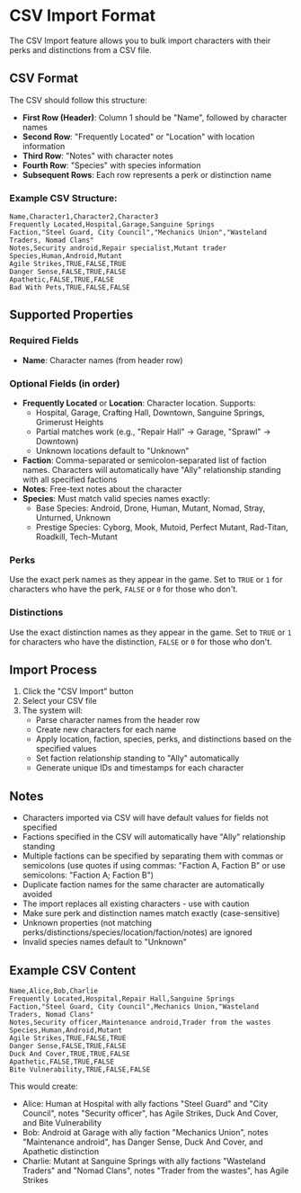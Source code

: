 # CSV Import Format

The CSV Import feature allows you to bulk import characters with their perks and distinctions from a CSV file.

## CSV Format

The CSV should follow this structure:

- **First Row (Header)**: Column 1 should be "Name", followed by character names
- **Second Row**: "Frequently Located" or "Location" with location information
- **Third Row**: "Notes" with character notes
- **Fourth Row**: "Species" with species information  
- **Subsequent Rows**: Each row represents a perk or distinction name

### Example CSV Structure:

```csv
Name,Character1,Character2,Character3
Frequently Located,Hospital,Garage,Sanguine Springs
Faction,"Steel Guard, City Council","Mechanics Union","Wasteland Traders, Nomad Clans"
Notes,Security android,Repair specialist,Mutant trader
Species,Human,Android,Mutant
Agile Strikes,TRUE,FALSE,TRUE
Danger Sense,FALSE,TRUE,FALSE
Apathetic,FALSE,TRUE,FALSE
Bad With Pets,TRUE,FALSE,FALSE
```

## Supported Properties

### Required Fields
- **Name**: Character names (from header row)

### Optional Fields (in order)
- **Frequently Located** or **Location**: Character location. Supports:
  - Hospital, Garage, Crafting Hall, Downtown, Sanguine Springs, Grimerust Heights
  - Partial matches work (e.g., "Repair Hall" → Garage, "Sprawl" → Downtown)
  - Unknown locations default to "Unknown"
- **Faction**: Comma-separated or semicolon-separated list of faction names. Characters will automatically have "Ally" relationship standing with all specified factions
- **Notes**: Free-text notes about the character
- **Species**: Must match valid species names exactly:
  - Base Species: Android, Drone, Human, Mutant, Nomad, Stray, Unturned, Unknown
  - Prestige Species: Cyborg, Mook, Mutoid, Perfect Mutant, Rad-Titan, Roadkill, Tech-Mutant

### Perks
Use the exact perk names as they appear in the game. Set to `TRUE` or `1` for characters who have the perk, `FALSE` or `0` for those who don't.

### Distinctions
Use the exact distinction names as they appear in the game. Set to `TRUE` or `1` for characters who have the distinction, `FALSE` or `0` for those who don't.

## Import Process

1. Click the "CSV Import" button
2. Select your CSV file
3. The system will:
   - Parse character names from the header row
   - Create new characters for each name
   - Apply location, faction, species, perks, and distinctions based on the specified values
   - Set faction relationship standing to "Ally" automatically
   - Generate unique IDs and timestamps for each character

## Notes

- Characters imported via CSV will have default values for fields not specified
- Factions specified in the CSV will automatically have "Ally" relationship standing
- Multiple factions can be specified by separating them with commas or semicolons (use quotes if using commas: "Faction A, Faction B" or use semicolons: "Faction A; Faction B")
- Duplicate faction names for the same character are automatically avoided
- The import replaces all existing characters - use with caution
- Make sure perk and distinction names match exactly (case-sensitive)
- Unknown properties (not matching perks/distinctions/species/location/faction/notes) are ignored
- Invalid species names default to "Unknown"

## Example CSV Content

```csv
Name,Alice,Bob,Charlie
Frequently Located,Hospital,Repair Hall,Sanguine Springs
Faction,"Steel Guard, City Council",Mechanics Union,"Wasteland Traders, Nomad Clans"
Notes,Security officer,Maintenance android,Trader from the wastes
Species,Human,Android,Mutant
Agile Strikes,TRUE,FALSE,TRUE
Danger Sense,FALSE,TRUE,FALSE
Duck And Cover,TRUE,TRUE,FALSE
Apathetic,FALSE,TRUE,FALSE
Bite Vulnerability,TRUE,FALSE,FALSE
```

This would create:
- Alice: Human at Hospital with ally factions "Steel Guard" and "City Council", notes "Security officer", has Agile Strikes, Duck And Cover, and Bite Vulnerability
- Bob: Android at Garage with ally faction "Mechanics Union", notes "Maintenance android", has Danger Sense, Duck And Cover, and Apathetic distinction  
- Charlie: Mutant at Sanguine Springs with ally factions "Wasteland Traders" and "Nomad Clans", notes "Trader from the wastes", has Agile Strikes